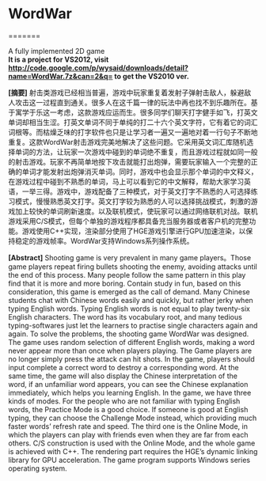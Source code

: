 <h1>WordWar</h1>
=======

A fully implemented 2D game<br>
<b>It is a project for VS2012, 
visit http://code.google.com/p/wysaid/downloads/detail?name=WordWar.7z&can=2&q= 
to get the VS2010 ver.</b>

<p><b>[摘要]</b>  射击类游戏已经相当普遍，游戏中玩家重复着发射子弹射击敌人，躲避敌人攻击这一过程直到通关。很多人在这千篇一律的玩法中再也找不到乐趣所在。基于寓学于乐这一考虑，这款游戏应运而生。很多同学们聊天打字健手如飞，打英文单词却相当生涩。打英文单词不同于单纯的打二十六个英文字符，它有着它的词汇词根等。而枯燥乏味的打字软件也只是让学习者一遍又一遍地对着一行句子不断地重复。这款WordWar射击游戏完美地解决了这些问题。它采用英文词汇库随机选择单词的方法，让玩家一次游戏中碰到的单词绝不重复，而且游戏过程就如同一般的射击游戏。玩家不再简单地按下攻击就能打出炮弹，需要玩家输入一个完整的正确的单词才能发射出炮弹消灭单词。同时，游戏中也会显示那个单词的中文释义，在游戏过程中碰到不熟悉的单词，马上可以看到它的中文解释，帮助大家学习英语，一举三得。游戏中，游戏配备了三种模式，对于英文打字不熟悉的人可选择练习模式，慢慢熟悉英文打字。英文打字较为熟悉的人可以选择挑战模式，刺激的游戏加上较快的单词刷新速度。以及联机模式，使玩家可以通过网络联机对战。联机游戏采用C/S模式，但每个单独的游戏程序都具备充当服务器或者客户机的完整功能。游戏使用C++实现，渲染部分使用了HGE游戏引擎进行GPU加速渲染，以保持稳定的游戏帧率。WordWar支持Windows系列操作系统。</p>

<p><b>[Abstract]</b>  Shooting game is very prevalent in many game players。Those game players repeat firing bullets shooting the enemy, avoiding attacks until the end of this process. Many people follow the same pattern in this play find that it is more and more boring. Contain study in fun, based on this consideration, this game is emerged as the call of demand. Many Chinese students chat with Chinese words easily and quickly, but rather jerky when typing English words. Typing English words is not equal to play twenty-six English characters. The word has its vocabulary root, and many tedious typing-softwares just let the learners to practise single characters again and again. To solve the problems, the shooting game WordWar was designed. The game uses random selection of different English words, making a word never appear more than once when players playing. The Game players are no longer simply press the attack can hit shots. In the game, players should input complete a correct word to destroy a corresponding word. At the same time, the game will also display the Chinese interpretation of the word, if an unfamiliar word appears, you can see the Chinese explanation immediately, which helps you learning English. In the game, we have three kinds of modes. For the people who are not familiar with typing English words, the Practice Mode is a good choice. If someone is good at English typing, they can choose the Challenge Mode instead, which providing much faster words’ refresh rate and speed. The third one is the Online Mode, in which the players can play with friends even when they are far from each others. C/S construction is used with the Online Mode, and the whole game is achieved with C++. The rendering part requires the HGE’s dynamic linking library for GPU acceleration. The game program supports Windows series operating system.</p>
